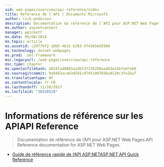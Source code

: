 ```yaml
---
uid: web-pages/overview/api-reference/index
title: Référence de l’API | Documents Microsoft
author: rick-anderson
description: Documentation de référence de l’API pour ASP.NET Web Pages.
ms.author: aspnetcontent
manager: wpickett
ms.date: 09/08/2014
ms.topic: article
ms.assetid: c29776f2-10b5-4632-b383-5f43656d5900
ms.technology: dotnet-webpages
ms.prod: .net-framework
msc.legacyurl: /web-pages/overview/api-reference
msc.type: chapter
ms.openlocfilehash: 4824fa48083a1db537226209aa403e24bfed7eb0
ms.sourcegitcommit: 9a9483aceb34591c97451997036a9120c3fe2baf
ms.translationtype: HT
ms.contentlocale: fr-FR
ms.lasthandoff: 11/10/2017
ms.locfileid: "26528528"
---
```

<a name="api-reference"></a><span data-ttu-id="f0108-103">Informations de référence sur les API</span><span class="sxs-lookup"><span data-stu-id="f0108-103">API Reference</span></span>
====================
> <span data-ttu-id="f0108-104">Documentation de référence de l’API pour ASP.NET Web Pages.</span><span class="sxs-lookup"><span data-stu-id="f0108-104">API Reference documentation for ASP.NET Web Pages.</span></span>


- [<span data-ttu-id="f0108-105">Guide de référence rapide de l’API ASP.NET</span><span class="sxs-lookup"><span data-stu-id="f0108-105">ASP.NET API Quick Reference</span></span>](asp-net-web-pages-api-reference.md)
